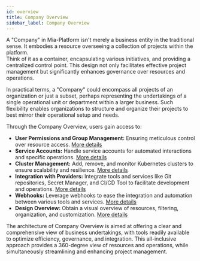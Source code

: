 ```yaml
---
id: overview
title: Company Overview
sidebar_label: Company Overview
---
```


A "Company" in Mia-Platform isn't merely a business entity in the traditional sense. It embodies a resource overseeing a collection of projects within the platform.  
Think of it as a container, encapsulating various initiatives, and providing a centralized control point. This design not only facilitates effective project management but significantly enhances governance over resources and operations.

In practical terms, a "Company" could encompass all projects of an organization or just a subset, perhaps representing the undertakings of a single operational unit or department within a larger business. Such flexibility enables organizations to structure and organize their projects to best mirror their operational setup and needs.

Through the Company Overview, users gain access to:

- **User Permissions and Group Management:** Ensuring meticulous control over resource access. [More details](/development_suite/identity-and-access-management/index.md)
- **Service Accounts:** Handle service accounts for automated interactions and specific operations. [More details](/development_suite/identity-and-access-management/manage-service-accounts.md)
- **Cluster Management:** Add, remove, and monitor Kubernetes clusters to ensure scalability and resilience. [More details](console/company-configuration/clusters-management/cluster-setup.mdx)
- **Integration with Providers:** Integrate tools and services like Git repositories, Secret Manager, and CI/CD Tool to facilitate development and operations. [More details](/console/company-configuration/providers/configure-provider.mdx)
- **Webhooks:** Leverage webhooks to ease the integration and automation between various tools and services. [More details](/console/company-configuration/webhooks.md)
- **Design Overview:** Obtain a visual overview of resources, filtering, organization, and customization. [More details](/console/company-configuration/design-overview.md)

The architecture of Company Overview is aimed at offering a clear and comprehensive view of business undertakings, with tools readily available to optimize efficiency, governance, and integration. This all-inclusive approach provides a 360-degree view of resources and operations, while simultaneously streamlining and enhancing project management.

